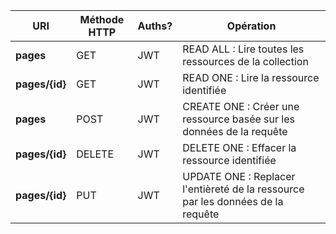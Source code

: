 | URI            | Méthode HTTP | Auths? | Opération                                                                       |
|----------------|--------------|--------|---------------------------------------------------------------------------------|
| **pages**      | GET          | JWT    | READ ALL : Lire toutes les ressources de la collection                          |
| **pages/{id}** | GET          | JWT    | READ ONE : Lire la ressource identifiée                                         |
| **pages**      | POST         | JWT    | CREATE ONE : Créer une ressource basée sur les données de la requête            |
| **pages/{id}** | DELETE       | JWT    | DELETE ONE : Effacer la ressource identifiée                                    |
| **pages/{id}** | PUT          | JWT    | UPDATE ONE : Replacer l'entièreté de la ressource par les données de la requête |
